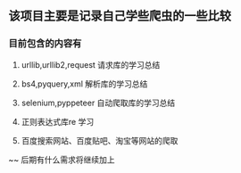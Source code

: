 ## 该项目主要是记录自己学些爬虫的一些比较

### 目前包含的内容有
1. urllib,urllib2,request 请求库的学习总结

2. bs4,pyquery,xml 解析库的学习总结

3. selenium,pyppeteer 自动爬取库的学习总结

4. 正则表达式库re 学习

5. 百度搜索网站、百度贴吧、淘宝等网站的爬取


~~ 后期有什么需求将继续加上
